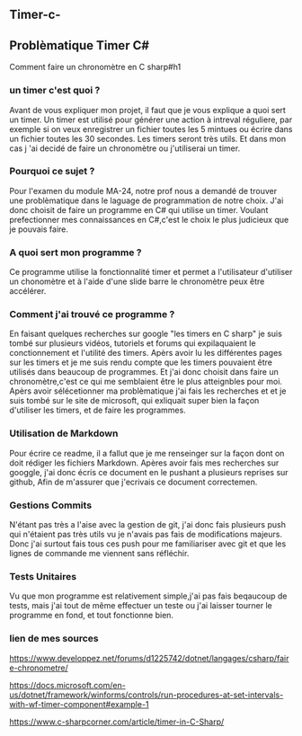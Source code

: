 ## Timer-c-
## Problèmatique Timer C#
Comment faire un chronomètre en C sharp#h1

### un timer c'est quoi ?
Avant de vous expliquer mon projet, il faut que je vous explique a quoi sert un timer. Un timer est utilisé pour générer une action à intreval réguliere, par exemple si on veux enregistrer un fichier toutes les 5 mintues ou écrire dans un fichier toutes les 30 secondes. Les timers seront très utils. Et dans mon cas j 'ai decidé de faire un chronomètre ou j'utiliserai un timer.


### Pourquoi ce sujet ?

Pour l'examen du module MA-24, notre prof nous a demandé de trouver une problèmatique dans le laguage de
programmation de notre choix. J'ai donc choisit de faire un programme en C# qui utilise un timer. Voulant prefectionner
mes connaissances en C#,c'est le choix le plus judicieux que je pouvais faire.

### A quoi sert mon programme ?

Ce programme utilise la fonctionnalité timer et permet a l'utilisateur d'utiliser un chonomètre et à l'aide d'une slide barre le chronomètre peux être accélérer.


### Comment j'ai trouvé ce programme ?

En faisant quelques recherches sur  google "les timers en C sharp"  je suis tombé sur plusieurs vidéos, tutoriels et forums qui expilaquaient le conctionnement et l'utilité des timers.
Apèrs avoir lu les différentes pages sur les timers et je me suis rendu compte que les timers pouvaient être utilisés dans beaucoup de programmes. Et j'ai donc choisit dans faire un chronomètre,c'est ce qui me semblaient être le plus atteignbles pour moi. Apèrs avoir sélécetionner ma problèmatique j'ai fais les recherches et et je suis tombé sur le site de microsoft, qui exliquait super bien
la façon d'utiliser les timers, et de faire les programmes.


### Utilisation de Markdown

Pour écrire  ce readme, il a fallut que je me renseinger sur la façon dont on doit rédiger les fichiers Markdown. Apères avoir fais mes recherches sur googgle, j'ai donc écris ce document en le pushant a plusieurs reprises sur github, Afin de m'assurer que j'ecrivais ce document correctemen.

### Gestions Commits

N'étant pas très a l'aise avec la gestion de git, j'ai donc fais plusieurs push qui n'étaient pas très utils vu je n'avais pas fais de modifications majeurs. Donc j'ai surtout fais tous ces push pour me familiariser avec git et que les lignes de commande me viennent sans réfléchir.

### Tests Unitaires

Vu que mon programme est relativement simple,j'ai pas fais beqaucoup de tests, mais j'ai tout de même effectuer un teste ou j'ai laisser tourner le programme en fond, et tout fonctionne bien.

### lien de mes sources

https://www.developpez.net/forums/d1225742/dotnet/langages/csharp/faire-chronometre/

https://docs.microsoft.com/en-us/dotnet/framework/winforms/controls/run-procedures-at-set-intervals-with-wf-timer-component#example-1

https://www.c-sharpcorner.com/article/timer-in-C-Sharp/
